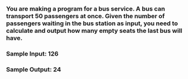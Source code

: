 ### You are making a program for a bus service. A bus can transport 50 passengers at once. Given the number of passengers waiting in the bus station as input, you need to calculate and output how many empty seats the last bus will have. 
<h3>Sample Input: 126</h3>
<h3>Sample Output: 24</h3>
